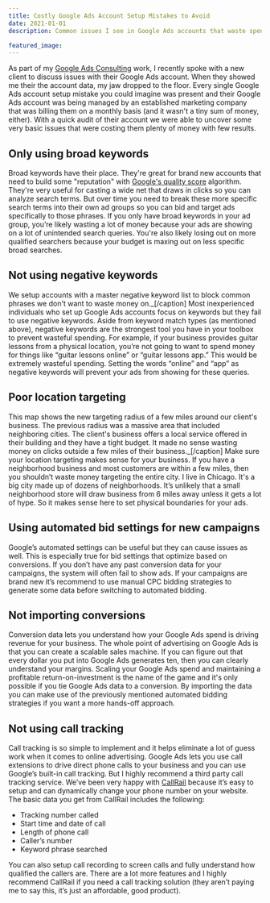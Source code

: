 ```yaml
---
title: Costly Google Ads Account Setup Mistakes to Avoid
date: 2021-01-01
description: Common issues I see in Google Ads accounts that waste spend and fail to generate profitability.

featured_image:
---
```

As part of my [Google Ads Consulting](https://www.gaintap.com/capabilities/search-engine-marketing-consulting/#googleadsconsulting) work, I recently spoke with a new client to discuss issues with their Google Ads account. When they showed me their the account data, my jaw dropped to the floor. Every single Google Ads account setup mistake you could imagine was present and their Google Ads account was being managed by an established marketing company that was billing them on a monthly basis (and it wasn't a tiny sum of money, either). With a quick audit of their account we were able to uncover some very basic issues that were costing them plenty of money with few results.

## Only using broad keywords

Broad keywords have their place. They're great for brand new accounts that need to build some "reputation" with [Google's quality score](https://support.google.com/google-ads/answer/140351?hl=en) algorithm. They're very useful for casting a wide net that draws in clicks so you can analyze search terms. But over time you need to break these more specific search terms into their own ad groups so you can bid and target ads specifically to those phrases. If you only have broad keywords in your ad group, you’re likely wasting a lot of money because your ads are showing on a lot of unintended search queries. You're also likely losing out on more qualified searchers because your budget is maxing out on less specific broad searches.

## Not using negative keywords

We setup accounts with a master negative keyword list to block common phrases we don't want to waste money on._[/caption] Most inexperienced individuals who set up Google Ads accounts focus on keywords but they fail to use negative keywords. Aside from keyword match types (as mentioned above), negative keywords are the strongest tool you have in your toolbox to prevent wasteful spending. For example, if your business provides guitar lessons from a physical location, you’re not going to want to spend money for things like “guitar lessons online” or “guitar lessons app.” This would be extremely wasteful spending. Setting the words “online” and “app” as negative keywords will prevent your ads from showing for these queries.

## Poor location targeting

This map shows the new targeting radius of a few miles around our client's business. The previous radius was a massive area that included neighboring cities. The client's business offers a local service offered in their building and they have a tight budget. It made no sense wasting money on clicks outside a few miles of their business._[/caption] Make sure your location targeting makes sense for your business. If you have a neighborhood business and most customers are within a few miles, then you shouldn’t waste money targeting the entire city. I live in Chicago. It's a big city made up of dozens of neighborhoods. It’s unlikely that a small neighborhood store will draw business from 6 miles away unless it gets a lot of hype. So it makes sense here to set physical boundaries for your ads.

## Using automated bid settings for new campaigns

Google’s automated settings can be useful but they can cause issues as well. This is especially true for bid settings that optimize based on conversions. If you don’t have any past conversion data for your campaigns, the system will often fail to show ads. If your campaigns are brand new it’s recommend to use manual CPC bidding strategies to generate some data before switching to automated bidding.

## Not importing conversions

Conversion data lets you understand how your Google Ads spend is driving revenue for your business. The whole point of advertising on Google Ads is that you can create a scalable sales machine. If you can figure out that every dollar you put into Google Ads generates ten, then you can clearly understand your margins. Scaling your Google Ads spend and maintaining a profitable return-on-investment is the name of the game and it's only possible if you tie Google Ads data to a conversion. By importing the data you can make use of the previously mentioned automated bidding strategies if you want a more hands-off approach.

## Not using call tracking

Call tracking is so simple to implement and it helps eliminate a lot of guess work when it comes to online advertising. Google Ads lets you use call extensions to drive direct phone calls to your business and you can use Google’s built-in call tracking. But I highly recommend a third party call tracking service. We’ve been very happy with [CallRail](https://www.callrail.com/) because it’s easy to setup and can dynamically change your phone number on your website. The basic data you get from CallRail includes the following:

*   Tracking number called
*   Start time and date of call
*   Length of phone call
*   Caller’s number
*   Keyword phrase searched

You can also setup call recording to screen calls and fully understand how qualified the callers are. There are a lot more features and I highly recommend CallRail if you need a call tracking solution (they aren’t paying me to say this, it’s just an affordable, good product).